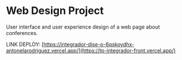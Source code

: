 # Web Design Project
User interface and user experience design of a web page about conferences.

LINK DEPLOY: [https://integrador-dise-o-6qskoydhx-antonelarodriguez.vercel.app/](https://tp-integrador-front.vercel.app/)
